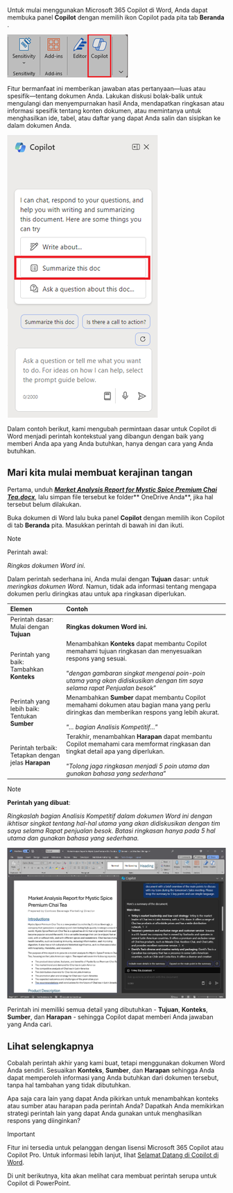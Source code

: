 
Untuk mulai menggunakan Microsoft 365 Copilot di Word, Anda dapat membuka panel **Copilot** dengan memilih ikon Copilot pada pita tab **Beranda** . 

![Cuplikan layar ikon Copilot di pita Word.](../media/copilot-ribbon-word.png)

Fitur bermanfaat ini memberikan jawaban atas pertanyaan—luas atau spesifik—tentang dokumen Anda. Lakukan diskusi bolak-balik untuk mengulangi dan menyempurnakan hasil Anda, mendapatkan ringkasan atau informasi spesifik tentang konten dokumen, atau memintanya untuk menghasilkan ide, tabel, atau daftar yang dapat Anda salin dan sisipkan ke dalam dokumen Anda.

![Cuplikan layar panel Copilot di Word saat pertama kali dibuka.](../media/copilot-pane-word.png)

Dalam contoh berikut, kami mengubah permintaan dasar untuk Copilot di Word menjadi perintah kontekstual yang dibangun dengan baik yang memberi Anda apa yang Anda butuhkan, hanya dengan cara yang Anda butuhkan.

## Mari kita mulai membuat kerajinan tangan

Pertama, unduh **_[Market Analysis Report for Mystic Spice Premium Chai Tea.docx](https://go.microsoft.com/fwlink/?linkid=2268826)_**, lalu simpan file tersebut ke folder** OneDrive Anda**, jika hal tersebut belum dilakukan.

Buka dokumen di Word lalu buka panel **Copilot** dengan memilih ikon Copilot di tab **Beranda** pita. Masukkan perintah di bawah ini dan ikuti.

> [!NOTE]
> Perintah awal:
>
> _Ringkas dokumen Word ini._

Dalam perintah sederhana ini, Anda mulai dengan **Tujuan** dasar: _untuk meringkas dokumen Word._ Namun, tidak ada informasi tentang mengapa dokumen perlu diringkas atau untuk apa ringkasan diperlukan.

| Elemen | Contoh |
| :------ | :------- |
| Perintah dasar: <br>Mulai dengan **Tujuan** | **Ringkas dokumen Word ini.** |
| Perintah yang baik: <br>Tambahkan **Konteks** | Menambahkan **Konteks** dapat membantu Copilot memahami tujuan ringkasan dan menyesuaikan respons yang sesuai.<br><br>“_dengan gambaran singkat mengenai poin-poin utama yang akan didiskusikan dengan tim saya selama rapat Penjualan besok_” |
| Perintah yang lebih baik: <br>Tentukan **Sumber** | Menambahkan **Sumber** dapat membantu Copilot memahami dokumen atau bagian mana yang perlu diringkas dan memberikan respons yang lebih akurat.<br><br>“_... bagian Analisis Kompetitif..._” |
| Perintah terbaik: <br>Tetapkan dengan jelas **Harapan** | Terakhir, menambahkan **Harapan** dapat membantu Copilot memahami cara memformat ringkasan dan tingkat detail apa yang diperlukan.<br><br>“_Tolong jaga ringkasan menjadi 5 poin utama dan gunakan bahasa yang sederhana_” |

> [!NOTE]
> **Perintah yang dibuat**:
>
> _Ringkaslah bagian Analisis Kompetitif dalam dokumen Word ini dengan ikhtisar singkat tentang hal-hal utama yang akan didiskusikan dengan tim saya selama Rapat penjualan besok. Batasi ringkasan hanya pada 5 hal utama dan gunakan bahasa yang sederhana._

[![Cuplikan layar hasil perintah yang dibuat terhadap dokumen sampel menggunakan Copilot di Word.](../media/copilot-summarize-results-word.png)](../media/copilot-summarize-results-word.png#lightbox)

Perintah ini memiliki semua detail yang dibutuhkan - **Tujuan**, **Konteks**, **Sumber**, dan **Harapan** - sehingga Copilot dapat memberi Anda jawaban yang Anda cari. 

## Lihat selengkapnya

Cobalah perintah akhir yang kami buat, tetapi menggunakan dokumen Word Anda sendiri. Sesuaikan **Konteks**, **Sumber**, dan **Harapan** sehingga Anda dapat memperoleh informasi yang Anda butuhkan dari dokumen tersebut, tanpa hal tambahan yang tidak dibutuhkan.

Apa saja cara lain yang dapat Anda pikirkan untuk menambahkan konteks atau sumber atau harapan pada perintah Anda? Dapatkah Anda memikirkan strategi perintah lain yang dapat Anda gunakan untuk menghasilkan respons yang diinginkan?

> [!IMPORTANT]
> Fitur ini tersedia untuk pelanggan dengan lisensi Microsoft 365 Copilot atau Copilot Pro. Untuk informasi lebih lanjut, lihat [Selamat Datang di Copilot di Word](https://support.microsoft.com/en-us/office/welcome-to-copilot-in-word-2135e85f-a467-463b-b2f0-c51a46d625d1).

Di unit berikutnya, kita akan melihat cara membuat perintah serupa untuk Copilot di PowerPoint.